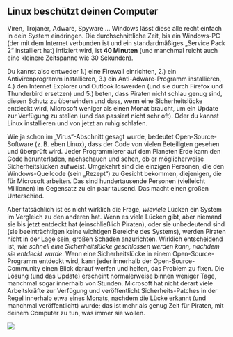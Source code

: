 <?php require("../../entete.php"); ?> <?php require("../../base.php"); ?>

<div id="corps">

<h2>Linux besch&uuml;tzt deinen Computer</h2>

<p>Viren, Trojaner, Adware, Spyware … Windows l&auml;sst diese alle recht einfach in dein System eindringen. Die durchschnittliche Zeit, bis ein Windows-PC (der mit dem Internet verbunden ist und ein standardm&auml;&szlig;iges „Service Pack 2“ installiert hat) infiziert wird, ist <b>40 Minuten</b> (und manchmal reicht auch eine kleinere Zeitspanne wie 30 Sekunden).</p>

<p>Du kannst also entweder 1.) eine Firewall einrichten, 2.) ein Antivirenprogramm installieren, 3.) ein Anti-Adware-Programm installieren, 4.) den Internet Explorer und Outlook loswerden (und sie durch Firefox und Thunderbird ersetzen) und 5.) beten, dass Piraten nicht schlau genug sind, diesen Schutz zu &uuml;berwinden und dass, wenn eine Sicherheitsl&uuml;cke entdeckt wird, Microsoft weniger als einen Monat braucht, um ein Update zur Verf&uuml;gung zu stellen (und das passiert nicht sehr oft). Oder du kannst Linux installieren und von jetzt an ruhig schlafen.</p>

<p>Wie ja schon im „Virus“-Abschnitt gesagt wurde, bedeutet Open-Source-Software (z.&#x202f;B. eben Linux), dass der Code von vielen Beteiligten gesehen und &uuml;berpr&uuml;ft wird. Jeder Programmierer auf dem Planeten Erde kann den Code herunterladen, nachschauen und sehen, ob er m&ouml;glicherweise Sicherheitsl&uuml;cken aufweist. Umgekehrt sind die einzigen Personen, die den Windows-Quellcode (sein „Rezept“) zu Gesicht bekommen, diejenigen, die f&uuml;r Microsoft arbeiten. Das sind hundertausende Personen (vielleicht Millionen) im Gegensatz zu ein paar tausend. Das macht einen gro&szlig;en Unterschied.</p>

<p>Aber tats&auml;chlich ist es nicht wirklich die Frage, <i>wieviele</i> L&uuml;cken ein System im Vergleich zu den anderen hat. Wenn es viele L&uuml;cken gibt, aber niemand sie bis jetzt entdeckt hat (einschließlich Piraten), oder sie unbedeutend sind (sie beeintr&auml;chtigen keine wichtigen Bereiche des Systems), werden Piraten nicht in der Lage sein, großen Schaden anzurichten. Wirklich entscheidend ist, <i>wie schnell eine Sicherheitsl&uuml;cke geschlossen werden kann, nachdem sie entdeckt wurde</i>. Wenn eine Sicherheitsl&uuml;cke in einem Open-Source-Programm entdeckt wird, kann jeder innerhalb der Open-Source-Community einen Blick darauf werfen und helfen, das Problem zu fixen. Die L&ouml;sung (und das Update) erscheint normalerweise binnen weniger Tage, manchmal sogar innerhalb von Stunden. Microsoft hat nicht derart viele Arbeitskr&auml;fte zur Verf&uuml;gung und ver&ouml;ffentlicht Sicherheits-Patches in der Regel innerhalb etwa eines Monats, nachdem die L&uuml;cke erkannt (und manchmal ver&ouml;ffentlicht) wurde; das ist mehr als genug Zeit f&uuml;r Piraten, mit deinem Computer zu tun, was immer sie wollen.</p>

<img src="Images/security_thumb.png" />

</div>


